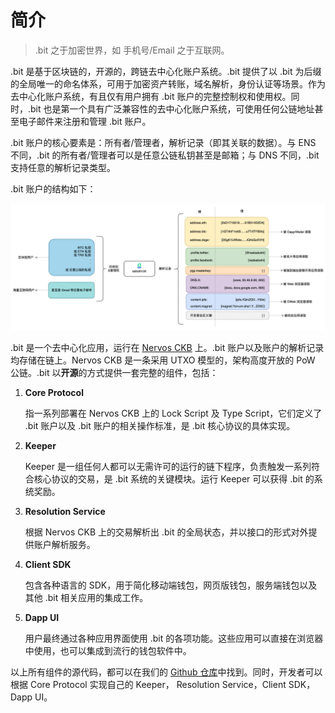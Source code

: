 # 简介

> .bit 之于加密世界，如 手机号/Email 之于互联网。

.bit 是基于区块链的，开源的，跨链去中心化账户系统。.bit 提供了以 .bit 为后缀的全局唯一的命名体系，可用于加密资产转账，域名解析，身份认证等场景。作为去中心化账户系统，有且仅有用户拥有 .bit 账户的完整控制权和使用权。同时，.bit 也是第一个具有广泛兼容性的去中心化账户系统，可使用任何公链地址甚至电子邮件来注册和管理 .bit 账户。

.bit 账户的核心要素是：所有者/管理者，解析记录（即其关联的数据）。与 ENS 不同，.bit 的所有者/管理者可以是任意公链私钥甚至是邮箱；与 DNS 不同，.bit 支持任意的解析记录类型。

.bit 账户的结构如下：

<img src="./image-20210620235300201.png" alt=".bit 账户结构" />

.bit 是一个去中心化应用，运行在 [Nervos CKB](https://www.nervos.org/) 上。.bit 账户以及账户的解析记录均存储在链上。Nervos CKB 是一条采用 UTXO 模型的，架构高度开放的 PoW 公链。.bit 以**开源**的方式提供一套完整的组件，包括：

1. **Core Protocol**

   指一系列部署在 Nervos CKB 上的 Lock Script 及 Type Script，它们定义了 .bit 账户以及 .bit 账户的相关操作标准，是 .bit 核心协议的具体实现。

2. **Keeper**

   Keeper 是一组任何人都可以无需许可的运行的链下程序，负责触发一系列符合核心协议的交易，是 .bit 系统的关键模块。运行 Keeper 可以获得 .bit 的系统奖励。

3. **Resolution Service**

   根据 Nervos CKB 上的交易解析出 .bit 的全局状态，并以接口的形式对外提供账户解析服务。

4. **Client SDK**

   包含各种语言的 SDK，用于简化移动端钱包，网页版钱包，服务端钱包以及其他 .bit 相关应用的集成工作。

5. **Dapp UI**

   用户最终通过各种应用界面使用 .bit 的各项功能。这些应用可以直接在浏览器中使用，也可以集成到流行的钱包软件中。

以上所有组件的源代码，都可以在我们的 [Github 仓库](https://github.com/dotbitHQ)中找到。同时，开发者可以根据 Core Protocol 实现自己的 Keeper， Resolution Service，Client SDK，Dapp UI。

